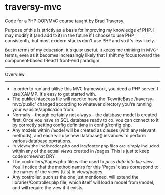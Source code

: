 # traversy-mvc
Code for a PHP OOP/MVC course taught by Brad Traversy.

Purpose of this is strictly as a basis for improving my knowledge of PHP. I may modify it (and add to it) in the future if I choose to use PHP consistently, but most modern stacks don't use PHP and so it's less likely.

But in terms of my education, it's quite useful. It keeps me thinking in MVC-terms, even as it becomes increasingly likely that I shift my focus toward the component-based (React) front-end paradigm.

**********
Overview
**********

- In order to run and utilise this MVC framework, you need a PHP server. I use XAMMP. It's easy to get started with.
- The public/.htaccess file will need to have the 'RewriteBase /traversy-mvc/public' changed according to whatever directory you're running your website/application from.
- Normally - though certainly not always - the database model is created first. Once you have an SQL database ready to go, you can connect to it by correctly setting config definitions in config/config.php.
- Any models within /model will be created as classes (with any relevant methods), and each will use new Database() instances to perform various database operations. 
- In views/ the inc/header.php and inc/footer.php files are simply included within any of the actual *views* created in /pages. This is just to keep code somewhat DRY.
- The controllers/Pages.php file will be used to *pass data into the view*. You'll notice that the method names for this 'Pages' class correspond to the names of the views (UIs) in views/pages.
- Any controller, such as the one just mentioned, will extend the libraries/Controller.php file, which itself will load a model from /model, and will require the view if it exists.